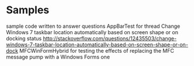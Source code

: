 Samples
=======

sample code written to answer questions
AppBarTest for thread Change Windows 7 taskbar location automatically based on screen shape or on docking status http://stackoverflow.com/questions/12435503/change-windows-7-taskbar-location-automatically-based-on-screen-shape-or-on-dock
MFCWinFormHybrid for testing the effects of replacing the MFC message pump with a Windows Forms one

